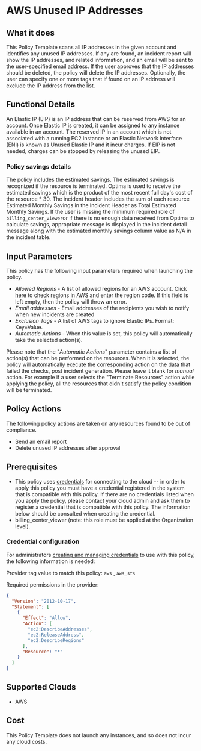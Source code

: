 # AWS Unused IP Addresses

## What it does

This Policy Template scans all IP addresses in the given account and identifies any unused IP addresses. If any are found, an incident report will show the IP addresses, and related information, and an email will be sent to the user-specified email address. If the user approves that the IP addresses should be deleted, the policy will delete the IP addresses. Optionally, the user can specify one or more tags that if found on an IP address will exclude the IP address from the list.

## Functional Details

An Elastic IP (EIP) is an IP address that can be reserved from AWS for an account. Once Elastic IP is created, it can be assigned to any instance available in an account.
The reserved IP in an account which is not associated with a running EC2 instance or an Elastic Network Interface (ENI) is known as Unused Elastic IP and it incur charges.
If EIP is not needed, charges can be stopped by releasing the unused EIP.

### Policy savings details

The policy includes the estimated savings. The estimated savings is recognized if the resource is terminated. Optima is used to receive the estimated savings which is the product of the most recent full day's cost of the resource * 30. The incident header includes the sum of each resource Estimated Monthly Savings in the Incident Header as Total Estimated Monthly Savings.
If the user is missing the minimum required role of `billing_center_viewer`or if there is no enough data received from Optima to calculate savings, appropriate message is displayed in the incident detail message along with the estimated monthly savings column value as N/A in the incident table.

## Input Parameters

This policy has the following input parameters required when launching the policy.

- *Allowed Regions* - A list of allowed regions for an AWS account. Click [here](https://docs.aws.amazon.com/AWSEC2/latest/UserGuide/using-regions-availability-zones.html#concepts-available-regions) to check regions in AWS and enter the region code. If this field is left empty, then the policy will throw an error.
- *Email addresses* - Email addresses of the recipients you wish to notify when new incidents are created
- *Exclusion Tags* - A list of AWS tags to ignore Elastic IPs. Format: Key=Value.
- *Automatic Actions* - When this value is set, this policy will automatically take the selected action(s).

Please note that the "*Automatic Actions*" parameter contains a list of action(s) that can be performed on the resources. When it is selected, the policy will automatically execute the corresponding action on the data that failed the checks, post incident generation. Please leave it blank for *manual* action.
For example if a user selects the "Terminate Resources" action while applying the policy, all the resources that didn't satisfy the policy condition will be terminated.

## Policy Actions

The following policy actions are taken on any resources found to be out of compliance.

- Send an email report
- Delete unused IP addresses after approval

## Prerequisites

- This policy uses [credentials](https://docs.rightscale.com/policies/users/guides/credential_management.html) for connecting to the cloud -- in order to apply this policy you must have a credential registered in the system that is compatible with this policy. If there are no credentials listed when you apply the policy, please contact your cloud admin and ask them to register a credential that is compatible with this policy. The information below should be consulted when creating the credential.  
- billing_center_viewer (note: this role must be applied at the Organization level).

### Credential configuration

For administrators [creating and managing credentials](https://docs.rightscale.com/policies/users/guides/credential_management.html) to use with this policy, the following information is needed:

Provider tag value to match this policy: `aws` , `aws_sts`

Required permissions in the provider:

```json
{
  "Version": "2012-10-17",
  "Statement": [
    {
      "Effect": "Allow",
      "Action": [
        "ec2:DescribeAddresses",
        "ec2:ReleaseAddress",
        "ec2:DescribeRegions"
      ],
      "Resource": "*"
    }
  ]
}
```

## Supported Clouds

- AWS

## Cost

This Policy Template does not launch any instances, and so does not incur any cloud costs.